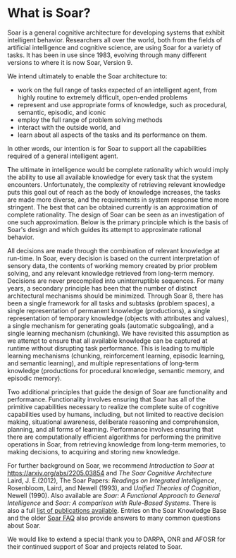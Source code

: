 # What is Soar?

Soar is a general cognitive architecture for developing systems that exhibit
intelligent behavior. Researchers all over the world, both from the fields of
artificial intelligence and cognitive science, are using Soar for a variety of
tasks. It has been in use since 1983, evolving through many different versions
to where it is now Soar, Version 9.

We intend ultimately to enable the Soar architecture to:

- work on the full range of tasks expected of an intelligent agent, from highly
  routine to extremely difficult, open-ended problems
- represent and use appropriate forms of knowledge, such as procedural,
  semantic, episodic, and iconic
- employ the full range of problem solving methods
- interact with the outside world, and
- learn about all aspects of the tasks and its performance on them.

In other words, our intention is for Soar to support all the capabilities
required of a general intelligent agent.

The ultimate in intelligence would be complete rationality which would imply the
ability to use all available knowledge for every task that the system
encounters. Unfortunately, the complexity of retrieving relevant knowledge puts
this goal out of reach as the body of knowledge increases, the tasks are made
more diverse, and the requirements in system response time more stringent. The
best that can be obtained currently is an approximation of complete rationality.
The design of Soar can be seen as an investigation of one such approximation.
Below is the primary principle which is the basis of Soar's design and which
guides its attempt to approximate rational behavior.

All decisions are made through the combination of relevant knowledge at
run-time. In Soar, every decision is based on the current interpretation of
sensory data, the contents of working memory created by prior problem solving,
and any relevant knowledge retrieved from long-term memory. Decisions are never
precompiled into uninterruptible sequences. For many years, a secondary
principle has been that the number of distinct architectural mechanisms should
be minimized. Through Soar 8, there has been a single framework for all tasks
and subtasks (problem spaces), a single representation of permanent knowledge
(productions), a single representation of temporary knowledge (objects with
attributes and values), a single mechanism for generating goals (automatic
subgoaling), and a single learning mechanism (chunking). We have revisited this
assumption as we attempt to ensure that all available knowledge can be captured
at runtime without disrupting task performance. This is leading to multiple
learning mechanisms (chunking, reinforcement learning, episodic learning, and
semantic learning), and multiple representations of long-term knowledge
(productions for procedural knowledge, semantic memory, and episodic memory).

Two additional principles that guide the design of Soar are functionality and
performance. Functionality involves ensuring that Soar has all of the primitive
capabilities necessary to realize the complete suite of cognitive capabilities
used by humans, including, but not limited to reactive decision making,
situational awareness, deliberate reasoning and comprehension, planning, and all
forms of learning. Performance involves ensuring that there are computationally
efficient algorithms for performing the primitive operations in Soar, from
retrieving knowledge from long-term memories, to making decisions, to acquiring
and storing new knowledge.

For further background on Soar, we recommend *Introduction to Soar* at
<https://arxiv.org/abs/2205.03854> and *The Soar Cognitive Architecture* Laird,
J.  E.(2012), The Soar Papers: *Readings on Integrated Intelligence*,
Rosenbloom, Laird, and Newell (1993), and *Unified Theories of Cognition*,
Newell (1990). Also available are *Soar: A Functional Approach to General
Intelligence* and *Soar: A comparison with Rule-Based Systems*. There is also a
full [list of publications available](./Publications.md). Entries on
the Soar Knowledge Base and the older 
[Soar FAQ](http://acs.ist.psu.edu) also provide answers to many common
questions about Soar.

We would like to extend a special thank you to DARPA, ONR and AFOSR for their
continued support of Soar and projects related to Soar.
